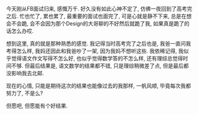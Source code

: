 今天刚从FB面试归来, 感慨万千. 好久没有如此心神不定了, 仿佛一夜回到了高考完之后. 忙也忙了, 累也累了, 最重要的面试也面完了, 可是心就是静不下来, 总是在想会不会跪, 会不会因为那个Design的大哥聊的不好然后就跪了我, 如果真是跪了的话怎么办哎.

想到这里, 真的就是那种熟悉的感觉. 我记得当时高考完了之后也是, 我爸一直问我考得怎么样, 我妈还因此和我爸吵了一架, 因为我妈不想听这些. 我依稀记得, 我似乎觉得语文作文写得不怎么好, 也似乎觉得数学答的不怎么样, 还有理综总觉得时间不够. 但最后结果是, 语文数学的结果都不错, 只是理综稍微差了点, 但是最后都没影响我去北邮.

现在的心情, 只能是期待这次的结果也能像过去的我那样, 一帆风顺, 毕竟每次我都努力了, 不是么?

但愿吧, 但愿能有个好结果.
